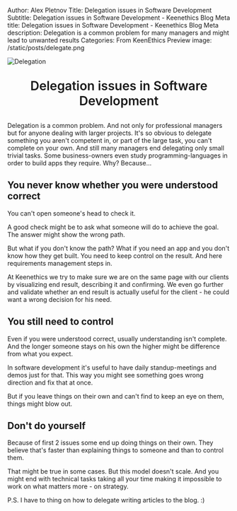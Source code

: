 Author: Alex Pletnov
Title: Delegation issues in Software Development
Subtitle: Delegation issues in Software Development - Keenethics Blog
Meta title: Delegation issues in Software Development - Keenethics Blog
Meta description: Delegation is a common problem for many managers and might lead to unwanted results
Categories: From KeenEthics
Preview image: /static/posts/delegate.png

![Delegation](/static/posts/delegate.png)

<div>
  <h1 style="font-weight: 600; margin: 30px 0 30px 0; text-align: center;">Delegation issues in Software Development</h1>
</div>

Delegation is a common problem. And not only for professional managers but for anyone dealing with larger projects. It's so obvious to delegate something you aren't competent in, or part of the large task, you can't complete on your own. And still many managers end delegating only small trivial tasks. Some business-owners even study programming-languages in order to build apps they require. Why? Because...

## You never know whether you were understood correct

You can't open someone's head to check it.

A good check might be to ask what someone will do to achieve the goal. The answer might show the wrong path.

But what if you don't know the path? What if you need an app and you don't know how they get built. You need to keep control on the result. And here requirements management steps in.

At Keenethics we try to make sure we are on the same page with our clients by visualizing end result, describing it and confirming. We even go further and validate whether an end result is actually useful for the client - he could want a wrong decision for his need.

## You still need to control

Even if you were understood correct, usually understanding isn't complete. And the longer someone stays on his own the higher might be difference from what you expect.

In software development it's useful to have daily standup-meetings and demos just for that. This way you might see something goes wrong direction and fix that at once.

But if you leave things on their own and can't find to keep an eye on them, things might blow out.

## Don't do yourself

Because of first 2 issues some end up doing things on their own. They believe that's faster than explaining things to someone and than to control them.

That might be true in some cases. But this model doesn't scale. And you might end with technical tasks taking all your time making it impossible to work on what matters more - on strategy.


P.S. I have to thing on how to delegate writing articles to the blog. :)
